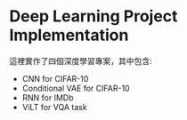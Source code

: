 # Deep Learning Project Implementation

這裡實作了四個深度學習專案，其中包含:

* CNN for CIFAR-10
* Conditional VAE for CIFAR-10
* RNN for IMDb
* ViLT for VQA task
